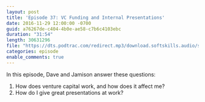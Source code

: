 ```yaml
---
layout: post
title: 'Episode 37: VC Funding and Internal Presentations'
date: 2016-11-29 12:00:00 -0700
guid: a76267de-c404-4b0e-ae58-c7b6c4103ebc
duration: "31:54"
length: 30631296
file: "https://dts.podtrac.com/redirect.mp3/download.softskills.audio/sse-037.mp3"
categories: episode
enable_comments: true
---
```


In this episode, Dave and Jamison answer these questions:

1. How does venture capital work, and how does it affect me?
2. How do I give great presentations at work?
